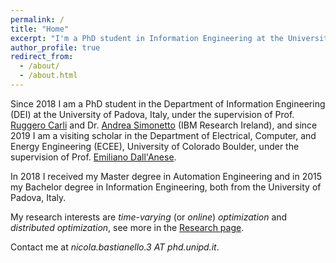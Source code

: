 ```yaml
---
permalink: /
title: "Home"
excerpt: "I'm a PhD student in Information Engineering at the University of Padova, Italy."
author_profile: true
redirect_from: 
  - /about/
  - /about.html
---
```



Since 2018 I am a PhD student in the Department of Information Engineering (DEI) at the University of Padova, Italy, under the supervision of Prof. [Ruggero Carli](http://automatica.dei.unipd.it/people/carli.html) and Dr. [Andrea Simonetto](https://sites.google.com/site/andreasimonettopersonalwebsite/home) (IBM Research Ireland), and since 2019 I am a visiting scholar in the Department of Electrical, Computer, and Energy Engineering (ECEE), University of Colorado Boulder, under the supervision of Prof. [Emiliano Dall'Anese](https://www.colorado.edu/faculty/dallanese/).

In 2018 I received my Master degree in Automation Engineering and in 2015 my Bachelor degree in Information Engineering, both from the University of Padova, Italy.


My research interests are *time-varying* (or *online*) *optimization* and *distributed optimization*, see more in the [Research page](https://nicola-bastianello.github.io/research/).


Contact me at *nicola.bastianello.3 AT phd.unipd.it*.